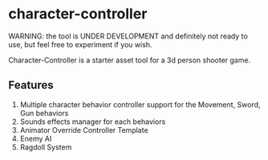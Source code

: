# character-controller

WARNING: the tool is UNDER DEVELOPMENT and definitely not ready to use, but feel free to experiment if you wish.

Character-Controller is a starter asset tool for a 3d person shooter game.

## Features
1. Multiple character behavior controller support for the Movement, Sword, Gun behaviors
2. Sounds effects manager for each behaviors
3. Animator Override Controller Template
4. Enemy AI
5. Ragdoll System
